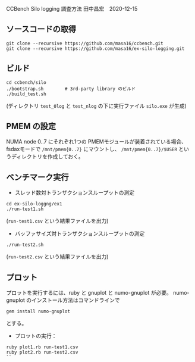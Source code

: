 CCBench Silo logging 調査方法
田中昌宏　2020-12-15

## ソースコードの取得

```
git clone --recursive https://github.com/masa16/ccbench.git
git clone --recursive https://github.com/masa16/ex-silo-logging.git
```

## ビルド

```
cd ccbench/silo
./bootstrap.sh        # 3rd-party library のビルド
./build_test.sh
```

(ディレクトリ `test_0log` と `test_nlog` の下に実行ファイル `silo.exe` が生成)

## PMEM の設定

NUMA node 0..7 にそれぞれ1つの PMEMモジュールが装着されている場合、
fsdaxモードで `/mnt/pmem{0..7}` にマウントし、
`/mnt/pmem{0..7}/$USER` というディレクトリを作成しておく。

## ベンチマーク実行

* スレッド数対トランザクションスループットの測定

```
cd ex-silo-loggng/ex1
./run-test1.sh
```

(`run-test1.csv` という結果ファイルを出力)

* バッファサイズ対トランザクションスループットの測定

```
./run-test2.sh
```

(`run-test2.csv` という結果ファイルを出力)

## プロット

プロットを実行するには、ruby と gnuplot と numo-gnuplot が必要。
numo-gnuplot のインストール方法はコマンドラインで

```
gem install numo-gnuplot
```

とする。

* プロットの実行：

```
ruby plot1.rb run-test1.csv
ruby plot2.rb run-test2.csv
``
